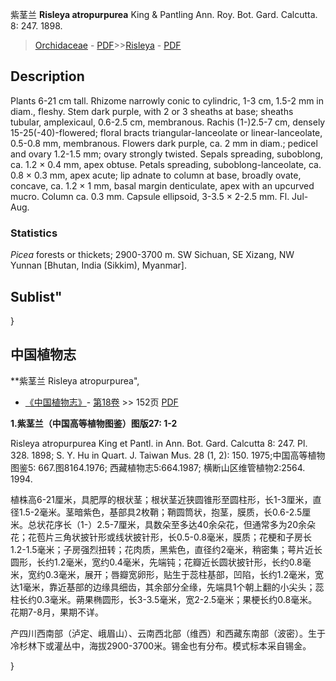 紫茎兰 **Risleya atropurpurea** King & Pantling Ann. Roy. Bot. Gard. Calcutta. 8: 247. 1898.

> [Orchidaceae](http://www.iplant.cn/info/Orchidaceae?t=foc) - [PDF](http://www.iplant.cn/foc/pdf/Orchidaceae.pdf)>>[Risleya](http://www.iplant.cn/info/Risleya?t=foc) - [PDF](http://www.iplant.cn/foc/pdf/Risleya.pdf)

## Description

Plants 6-21 cm tall. Rhizome narrowly conic to cylindric, 1-3 cm, 1.5-2 mm in diam., fleshy. Stem dark purple, with 2 or 3 sheaths at base; sheaths tubular, amplexicaul, 0.6-2.5 cm, membranous. Rachis (1-)2.5-7 cm, densely 15-25(-40)-flowered; floral bracts triangular-lanceolate or linear-lanceolate, 0.5-0.8 mm, membranous. Flowers dark purple, ca. 2 mm in diam.; pedicel and ovary 1.2-1.5 mm; ovary strongly twisted. Sepals spreading, suboblong, ca. 1.2 × 0.4 mm, apex obtuse. Petals spreading, suboblong-lanceolate, ca. 0.8 × 0.3 mm, apex acute; lip adnate to column at base, broadly ovate, concave, ca. 1.2 × 1 mm, basal margin denticulate, apex with an upcurved mucro. Column ca. 0.3 mm. Capsule ellipsoid, 3-3.5 × 2-2.5 mm. Fl. Jul-Aug.

### Statistics
*Picea* forests or thickets; 2900-3700 m. SW Sichuan, SE Xizang, NW Yunnan [Bhutan, India (Sikkim), Myanmar].

## Sublist"
}
## 中国植物志

**紫茎兰 Risleya atropurpurea",

* [《中国植物志》](http://www.iplant.cn/frps)- [第18卷](http://www.iplant.cn/frps/vol/18) >> 152页 [PDF](http://www.iplant.cn/frps/pdf/18/152.pdf)

**1.紫茎兰（中国高等植物图鉴）图版27: 1-2**

Risleya atropurpurea King et Pantl. in Ann. Bot. Gard. Calcutta 8: 247. Pl. 328. 1898; S. Y. Hu in Quart. J. Taiwan Mus. 28 (1, 2): 150. 1975;中国高等植物图鉴5: 667.图8164.1976; 西藏植物志5:664.1987; 横断山区维管植物2:2564. 1994.

植株高6-21厘米，具肥厚的根状茎；根状茎近狭圆锥形至圆柱形，长1-3厘米，直径1.5-2毫米。茎暗紫色，基部具2枚鞘；鞘圆筒状，抱茎，膜质，长0.6-2.5厘米。总状花序长（1-）2.5-7厘米，具数朵至多达40余朵花，但通常多为20余朵花；花苞片三角状披针形或线状披针形，长0.5-0.8毫米，膜质；花梗和子房长1.2-1.5毫米；子房强烈扭转；花肉质，黑紫色，直径约2毫米，稍密集；萼片近长圆形，长约1.2毫米，宽约0.4毫米，先端钝；花瓣近长圆状披针形，长约0.8毫米，宽约0.3毫米，展开；唇瓣宽卵形，贴生于蕊柱基部，凹陷，长约1.2毫米，宽达1毫米，靠近基部的边缘具细齿，其余部分全缘，先端具1个朝上翻的小尖头；蕊柱长约0.3毫米。蒴果椭圆形，长3-3.5毫米，宽2-2.5毫米；果梗长约0.8毫米。花期7-8月，果期不详。

产四川西南部（泸定、峨眉山）、云南西北部（维西）和西藏东南部（波密）。生于冷杉林下或灌丛中，海拔2900-3700米。锡金也有分布。模式标本采自锡金。

}